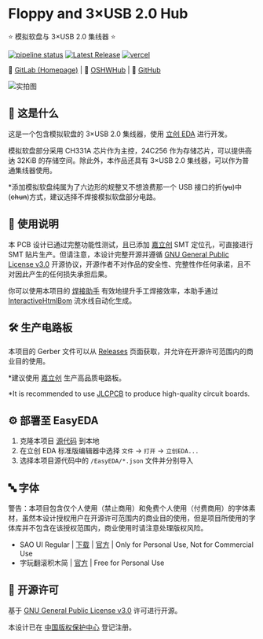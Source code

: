 # Floppy and 3×USB 2.0 Hub

⭐ 模拟软盘与 3×USB 2.0 集线器 ⭐

[![pipeline status](https://gitlab.soraharu.com/XiaoXi/Floppy-and-3-USB-2.0-Hub/badges/master/pipeline.svg)](https://gitlab.soraharu.com/XiaoXi/Floppy-and-3-USB-2.0-Hub/-/commits/master)
[![Latest Release](https://gitlab.soraharu.com/XiaoXi/Floppy-and-3-USB-2.0-Hub/-/badges/release.svg)](https://gitlab.soraharu.com/XiaoXi/Floppy-and-3-USB-2.0-Hub/-/releases)
[![vercel](https://vercelbadge.soraharu.com/?app=interactivehtmlbom)](https://interactivehtmlbom.soraharu.com/)

🔗 [GitLab (Homepage)](https://gitlab.soraharu.com/XiaoXi/Floppy-and-3-USB-2.0-Hub) | 🔗 [OSHWHub](https://oshwhub.com/yanranxiaoxi/Floppy-and-3-USB-2-0-Hub) | 🔗 [GitHub](https://github.com/yanranxiaoxi/Floppy-and-3-USB-2.0-Hub)

![实拍图](https://downloadserver.soraharu.com:7000/Floppy%20and%203%C3%97USB%202.0%20Hub/Image/Product_quality_5.jpg)

## 🤔 这是什么

这是一个包含模拟软盘的 3×USB 2.0 集线器，使用 [立创 EDA](https://lceda.cn/) 进行开发。

模拟软盘部分采用 CH331A 芯片作为主控，24C256 作为存储芯片，可以提供~~高达~~ 32KiB 的存储空间。除此外，本作品还具有 3×USB 2.0 集线器，可以作为普通集线器使用。

*添加模拟软盘纯属为了六边形的规整又不想浪费那一个 USB 接口的折(~~yu~~)中(~~chun~~)方式，建议选择不焊接模拟软盘部分电路。

## 🍭 使用说明

本 PCB 设计已通过完整功能性测试，且已添加 [嘉立创](https://www.jlc.com/) SMT 定位孔，可直接进行 SMT 贴片生产。但请注意，本设计完整开源并遵循 [GNU General Public License v3.0](https://choosealicense.com/licenses/gpl-3.0/) 开源协议，开源作者不对作品的安全性、完整性作任何承诺，且不对因此产生的任何损失承担后果。

你可以使用本项目的 [焊接助手](https://interactivehtmlbom.soraharu.com/Floppy-and-3-USB-2.0-Hub.html) 有效地提升手工焊接效率，本助手通过 [InteractiveHtmlBom](https://gitlab.soraharu.com/XiaoXi/InteractiveHtmlBom) 流水线自动化生成。

## 🛠️ 生产电路板

本项目的 Gerber 文件可以从 [Releases](https://gitlab.soraharu.com/XiaoXi/Floppy-and-3-USB-2.0-Hub/-/releases) 页面获取，并允许在开源许可范围内的商业目的使用。

*建议使用 [嘉立创](https://www.jlc.com/) 生产高品质电路板。

*It is recommended to use [JLCPCB](https://jlcpcb.com/) to produce high-quality circuit boards.

## ⚙️ 部署至 EasyEDA

1. 克隆本项目 [源代码](https://gitlab.soraharu.com/XiaoXi/Floppy-and-3-USB-2.0-Hub/-/archive/master/Floppy-and-3-USB-2.0-Hub-master.zip) 到本地
2. 在立创 EDA 标准版编辑器中选择 `文件` -> `打开` -> `立创EDA...`
3. 选择本项目源代码中的 `/EasyEDA/*.json` 文件并分别导入

## 🔤 字体

警告：本项目包含仅个人使用（禁止商用）和免费个人使用（付费商用）的字体素材，虽然本设计授权用户在开源许可范围内的商业目的使用，但是项目所使用的字体库并不包含在该授权范围内，商业使用时请注意处理版权风险。

- SAO UI Regular | [下载](https://www.deviantart.com/darkblackswords/art/Sword-Art-Online-Font-Download-426603647) | [官方](https://www.deviantart.com/darkblackswords/art/Sword-Art-Online-Font-342305125) | Only for Personal Use, Not for Commercial Use
- 字玩翻滚积木简 | [官方](http://www.reeji.com/font/1cb912a968b7721aaf83d9e405c6d48b) | Free for Personal Use

## 📜 开源许可

基于 [GNU General Public License v3.0](https://choosealicense.com/licenses/gpl-3.0/) 许可进行开源。

本设计已在 [中国版权保护中心](https://www.ccopyright.com.cn/) 登记注册。
